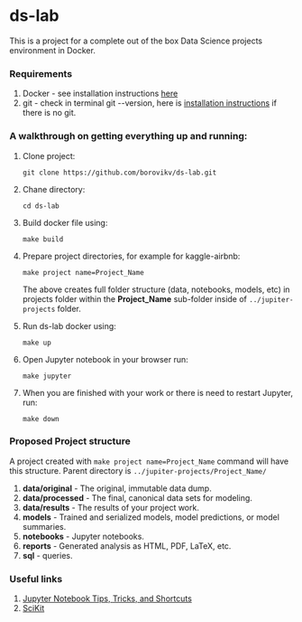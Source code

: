 # ds-lab

This is a project for a complete out of the box Data Science projects environment in Docker.

### Requirements

1. Docker - see installation instructions [here](https://docs.docker.com/desktop/)
2. git - check in terminal git --version, here is [installation instructions](https://git-scm.com/book/en/v2/Getting-Started-Installing-Git) if there is no git.

### A walkthrough on getting everything up and running:
1. Clone project:
    ```shell
    git clone https://github.com/borovikv/ds-lab.git
    ```
2. Chane directory:
    ```shell
    cd ds-lab
    ```

3. Build docker file using:
    ```shell
    make build
    ```
4. Prepare project directories, for example for kaggle-airbnb:
    ```shell
    make project name=Project_Name
    ```
    The above creates full folder structure (data, notebooks, models, etc) in projects folder
    within the **Project_Name** sub-folder inside of `../jupiter-projects` folder.
    

6. Run ds-lab docker using:
    ```shell
    make up
    ```

7. Open Jupyter notebook in your browser run:
    ```shell
    make jupyter
    ```

8. When you are finished with your work or there is need to restart Jupyter, run:
    ```shell
    make down
    ```

### Proposed Project structure
A project created with `make project name=Project_Name` command will have this structure. 
Parent directory is `../jupiter-projects/Project_Name/`
1. **data/original** - The original, immutable data dump.
2. **data/processed** - The final, canonical data sets for modeling.
3. **data/results** - The results of your project work.
4. **models** - Trained and serialized models, model predictions, or model summaries.
5. **notebooks** - Jupyter notebooks.
6. **reports** - Generated analysis as HTML, PDF, LaTeX, etc.
7. **sql** - queries.

### Useful links

1. [Jupyter Notebook Tips, Tricks, and Shortcuts](https://www.dataquest.io/blog/jupyter-notebook-tips-tricks-shortcuts/#:~:text=Select%20Multiple%20Cells%3A,run%20them%20as%20a%20batch.)
2. [SciKit](https://scikit-learn.org/stable/index.html)